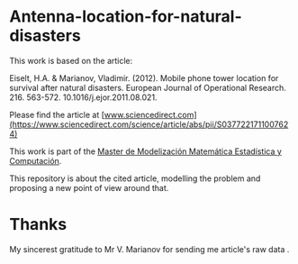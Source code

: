 # Antenna-location-for-natural-disasters
This work is based on the article: 

Eiselt, H.A. & Marianov, Vladimir. (2012). Mobile phone tower location for survival after natural disasters. European Journal of Operational Research. 216. 563-572. 10.1016/j.ejor.2011.08.021. 

Please find the article at [www.sciencedirect.com](https://www.sciencedirect.com/science/article/abs/pii/S0377221711007624)

This work is part of the [Master de Modelización Matemática Estadística y Computación](https://www.ehu.eus/es/web/master/master-modelizacion-investigacion-matematica-estadistica-computacion).

This repository is about the cited article, modelling the problem and proposing a new point of view around that.

# Thanks
My sincerest gratitude to Mr V. Marianov for sending me article's raw data .
